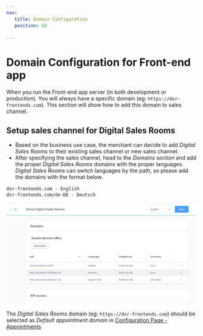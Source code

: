 ```yaml
---
nav:
   title: Domain Configuration
   position: 60

---
```


# Domain Configuration for Front-end app
When you run the Front-end app server (in both development or production). You will always have a specific domain (eg: `https://dsr-frontends.com`). This section will show how to add this domain to sales channel.

## Setup sales channel for Digital Sales Rooms
- Based on the business use case, the merchant can decide to add *Digital Sales Rooms* to their existing sales channel or new sales channel.
- After specifying the sales channel, head to the *Domains section* and add the proper *Digital Sales Rooms* domains with the proper languages. *Digital Sales Rooms* can switch languages by the path, so please add the domains with the format below.
```
dsr-frontends.com - English
dsr-frontends.com/de-DE - Deutsch
```
![ ](../../../assets/setup-domain-for-sales-channel-DSR.png)

The *Digital Sales Rooms* domain (eg: `https://dsr-frontends.com`) should be selected as *Default appointment domain* in [Configuration Page - Appointments](./plugin-config.md#appointments)
